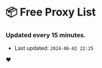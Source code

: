 # :package: Free Proxy List
### Updated every 15 minutes.

- Last updated: `2024-06-02 22:25`

:heart:
